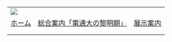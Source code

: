 |  |  |  |
| --- | --- | --- |
| ![](../image/common/uec_header1.jpg) | | |
| [ホーム](../index.html) | [総合案内「電通大の黎明期」](../dawn/dawn01.html) | [展示案内](../exhibit/exhibit01.html) | [研究資料アーカイブ](../archive/archive01.html) | [時事フォーラム](http://www.texnai.co.jp/uec_muse7/proposal/) | [関連リンク](../link/link01.html) | [第７展示室について](../about/about.html) | [本HPについて](../about/about2.html) |  アクセス | | |
| |  |  |  |  |  |  |  | | --- | --- | --- | --- | --- | --- | --- | | |  | | --- | | [![](image/chofustation_s.jpg)](image/chofustation.jpg) | | 京王線調布駅北口ロータリー |  ---  |  | | --- | | [![](image//uec_hall_s.jpg)](image/uec_hall.jpg) | | 甲州街道から見た電気通信大学ホール |  ---  |  | | --- | | [![](image/uec_muse_s.jpg)](image/uec_muse.jpg) | | コミュニケーション・ミュージアム棟 | | | |  |  |  |  |  | | --- | --- | --- | --- | --- | | 電気通信大学 コミュニケーション・ミュージアム へのアクセス        |  | | --- | | ![](image/uec_map.jpg) | | 甲州街道沿いの正門 までは京王線調布駅北口下車で徒歩約5分 |  ---  |  | | --- | | ![](image/uecmuse_map.jpg) | | ミュージアムは東キャンパスの一番奥です。 |     ■ 電車をご利用の場合：  京王線調布駅北口下車、コミュニケーション・ミュージアムまでは徒歩で約15分ほどです。     ■ 車でいらっしゃる場合：  中央高速道調布インターチェンジから甲州街道を新宿方向に約300m。 | |
| |  | | --- | | ![](../image/common/spacer.gif)   電気通信大学コミュニケーション・ミュージアム第７展示室友の会  東京都町田市玉川学園6-3-100  UEC Museum of Communications Exhibition Room#7 Associates  e-mail: uecmuse@muse.or.jp  Copyright all reserved by UEC Museum of Communications Exhibition Room#7 Associates | | |
